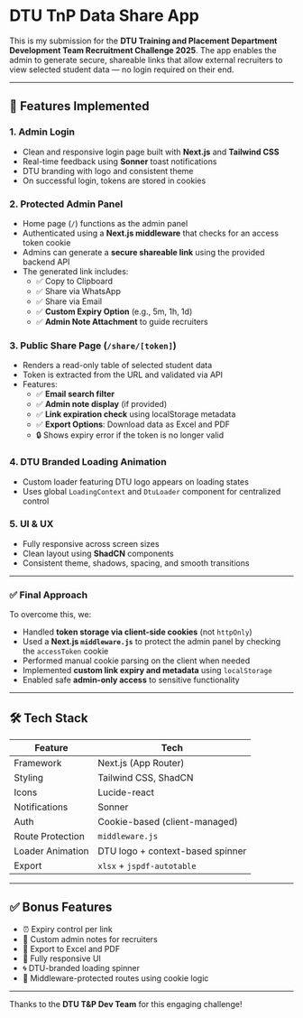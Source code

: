# DTU TnP Data Share App

This is my submission for the **DTU Training and Placement Department Development Team Recruitment Challenge 2025**. The app enables the admin to generate secure, shareable links that allow external recruiters to view selected student data — no login required on their end.

---

## 🚀 Features Implemented

### 1. Admin Login  
- Clean and responsive login page built with **Next.js** and **Tailwind CSS**  
- Real-time feedback using **Sonner** toast notifications  
- DTU branding with logo and consistent theme  
- On successful login, tokens are stored in cookies  

### 2. Protected Admin Panel  
- Home page (`/`) functions as the admin panel  
- Authenticated using a **Next.js middleware** that checks for an access token cookie  
- Admins can generate a **secure shareable link** using the provided backend API  
- The generated link includes:
  - ✅ Copy to Clipboard  
  - ✅ Share via WhatsApp  
  - ✅ Share via Email  
  - ✅ **Custom Expiry Option** (e.g., 5m, 1h, 1d)  
  - ✅ **Admin Note Attachment** to guide recruiters  

### 3. Public Share Page (`/share/[token]`)  
- Renders a read-only table of selected student data  
- Token is extracted from the URL and validated via API  
- Features:
  - ✅ **Email search filter**  
  - ✅ **Admin note display** (if provided)  
  - ✅ **Link expiration check** using localStorage metadata  
  - ✅ **Export Options**: Download data as Excel and PDF  
  - 🔒 Shows expiry error if the token is no longer valid  

### 4. DTU Branded Loading Animation  
- Custom loader featuring DTU logo appears on loading states  
- Uses global `LoadingContext` and `DtuLoader` component for centralized control  

### 5. UI & UX  
- Fully responsive across screen sizes  
- Clean layout using **ShadCN** components  
- Consistent theme, shadows, spacing, and smooth transitions  

---

### ✅ Final Approach  
To overcome this, we:
- Handled **token storage via client-side cookies** (not `httpOnly`)  
- Used a **Next.js `middleware.js`** to protect the admin panel by checking the `accessToken` cookie  
- Performed manual cookie parsing on the client when needed  
- Implemented **custom link expiry and metadata** using `localStorage`  
- Enabled safe **admin-only access** to sensitive functionality  

---

## 🛠️ Tech Stack

| Feature              | Tech                       |
|----------------------|----------------------------|
| Framework            | Next.js (App Router)       |
| Styling              | Tailwind CSS, ShadCN       |
| Icons                | Lucide-react               |
| Notifications        | Sonner                     |
| Auth                 | Cookie-based (client-managed) |
| Route Protection     | `middleware.js`            |
| Loader Animation     | DTU logo + context-based spinner |
| Export               | `xlsx` + `jspdf-autotable` |

---

## ✅ Bonus Features

- ⏰ Expiry control per link  
- 📝 Custom admin notes for recruiters  
- 📄 Export to Excel and PDF  
- 📱 Fully responsive UI  
- 🌀 DTU-branded loading spinner  
- 🔐 Middleware-protected routes using cookie logic  

---

Thanks to the **DTU T&P Dev Team** for this engaging challenge!
